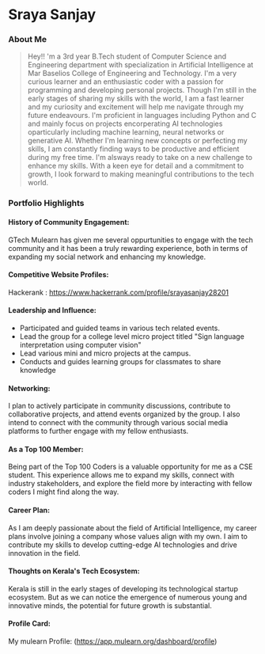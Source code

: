 # Sraya Sanjay

### About Me

> Hey!! 'm a 3rd year B.Tech student of Computer Science and Engineering department with specialization in Artificial Intelligence at Mar Baselios College of Engineering and Technology. I'm a very curious learner and an enthusiastic coder with a passion for programming and developing personal projects. Though I'm still in the early stages of sharing my skills with the world, I am a fast learner and my curiosity and excitement will help me navigate through my future endeavours.
> I'm proficient in languages including Python and C and mainly focus on projects encorperating AI technologies oparticularly including machine learning, neural networks or generative AI. Whether I'm learning new concepts or perfecting my skills, I am constantly finding ways to be productive and efficient during my free time.
> I'm alsways ready to take on a new challenge to enhance my skills. With a keen eye for detail and a commitment to growth, I look forward to making meaningful contributions to the tech world.


### Portfolio Highlights



#### History of Community Engagement:

GTech Mulearn has given me  several oppurtunities to engage with the tech community and it has been a truly rewarding experience, both in terms of expanding my social network and enhancing my knowledge.


#### Competitive Website Profiles:

Hackerank : https://www.hackerrank.com/profile/srayasanjay28201


#### Leadership and Influence:

- Participated and guided teams in various tech related events.
- Lead the group for a college level micro project titled "Sign language interpretation using computer vision" 
- Lead various mini and micro projects at the campus.
- Conducts and guides learning groups for classmates to share knowledge

#### Networking:

I plan to actively participate in community discussions, contribute to collaborative projects, and attend events organized by the group. I also intend to connect with the community through various social media platforms to further engage with my fellow enthusiasts.

#### As a Top 100 Member:

Being part of the Top 100 Coders is a valuable opportunity for me as a CSE student. This experience allows me to expand my skills, connect with industry stakeholders, and explore the field more by interacting with fellow coders I might find along the way. 

#### Career Plan:

As I am deeply passionate about the field of Artificial Intelligence, my career plans involve joining a company whose values align with my own. I aim to contribute my skills to develop cutting-edge AI technologies and drive innovation in the field.

#### Thoughts on Kerala's Tech Ecosystem:

Kerala is still in the early stages of developing its technological startup ecosystem. But as we can notice the emergence of numerous young and innovative minds, the potential for future growth is substantial.


#### Profile Card:

My mulearn Profile: (https://app.mulearn.org/dashboard/profile)


